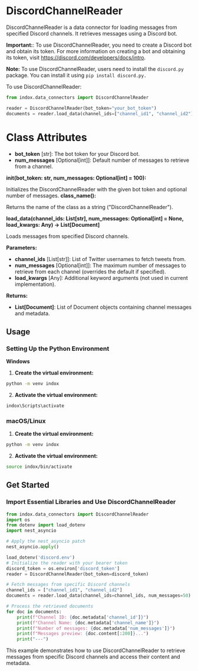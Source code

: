 # DiscordChannelReader

DiscordChannelReader is a data connector for loading messages from specified Discord channels. It retrieves messages using a Discord bot.

**Important:**: To use DiscordChannelReader, you need to create a Discord bot and obtain its token. For more information on creating a bot and obtaining its token, visit https://discord.com/developers/docs/intro.

**Note:** To use DiscordChannelReader, users need to install the `discord.py` package. You can install it using `pip install discord.py.`

To use DiscordChannelReader:

```python
from indox.data_connectors import DiscordChannelReader

reader = DiscordChannelReader(bot_token="your_bot_token")
documents = reader.load_data(channel_ids=["channel_id1", "channel_id2"])
```
# Class Attributes

- **bot_token** [str]: The bot token for your Discord bot.
- **num_messages** [Optional[int]]: Default number of messages to retrieve from a channel.

**init(bot_token: str, num_messages: Optional[int] = 100):**

Initializes the DiscordChannelReader with the given bot token and optional number of messages.
**class_name():**

Returns the name of the class as a string ("DiscordChannelReader").

**load_data(channel_ids: List[str], num_messages: Optional[int] = None, load_kwargs: Any) -> List[Document]**

Loads messages from specified Discord channels.

**Parameters:**
- **channel_ids** [List[str]]: List of Twitter usernames to fetch tweets from.
- **num_messages** [Optional[int]]: The maximum number of messages to retrieve from each channel (overrides the default if specified).
- **load_kwargs**  [Any]: Additional keyword arguments (not used in current implementation).

**Returns:**
- **List[Document]**: List of Document objects containing channel messages and metadata.

## Usage
### Setting Up the Python Environment
**Windows**
1. **Create the virtual environment:**
```bash
python -m venv indox
```
2. **Activate the virtual environment:**
```bash
indox\Scripts\activate
```
### macOS/Linux
1. **Create the virtual environment:**
```bash
python -m venv indox
```
2. **Activate the virtual environment:**
```bash
source indox/bin/activate
```

## Get Started
### Import Essential Libraries and Use DiscordChannelReader

```python
from indox.data_connectors import DiscordChannelReader
import os
from dotenv import load_dotenv
import nest_asyncio

# Apply the nest_asyncio patch
nest_asyncio.apply()

load_dotenv('discord.env')
# Initialize the reader with your bearer token
discord_token = os.environ['discord_token']
reader = DiscordChannelReader(bot_token=discord_token)

# Fetch messages from specific Discord channels
channel_ids = ["channel_id1", "channel_id2"]
documents = reader.load_data(channel_ids=channel_ids, num_messages=50)

# Process the retrieved documents
for doc in documents:
    print(f"Channel ID: {doc.metadata['channel_id']}")
    print(f"Channel Name: {doc.metadata['channel_name']}")
    print(f"Number of messages: {doc.metadata['num_messages']}")
    print(f"Messages preview: {doc.content[:200]}...")
    print("---")
```
This example demonstrates how to use DiscordChannelReader to retrieve messages from specific Discord channels and access their content and metadata.